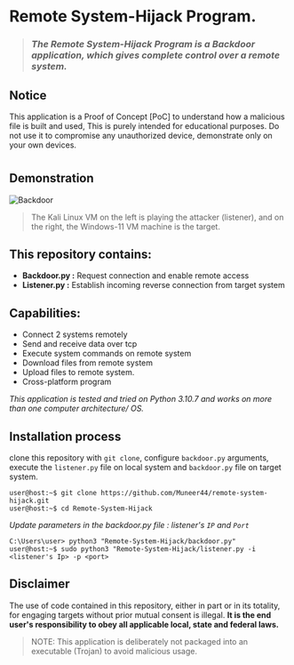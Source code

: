# Remote System-Hijack Program.

> ### _The Remote System-Hijack Program is a Backdoor application, which gives complete control over a remote system._


## Notice
This application is a Proof of Concept [PoC] to understand how a malicious file is built and used, This is purely intended for educational purposes. Do not use it to compromise any unauthorized device, demonstrate only on your own devices.
# 

## Demonstration
![Backdoor](https://user-images.githubusercontent.com/31078414/201514766-c8566a7a-3fff-4576-b135-d15d8bd103f3.gif)
> The Kali Linux VM on the left is playing the attacker (listener), and on the right, the Windows-11 VM machine is the target.

## This repository contains:
- **Backdoor.py :** Request connection and enable remote access 
- **Listener.py :** Establish incoming reverse connection from target system

## Capabilities:
- Connect 2 systems remotely
- Send and receive data over tcp
- Execute system commands on remote system
- Download files from remote system
- Upload files to remote system.
- Cross-platform program

_This application is tested and tried on Python 3.10.7 and works on more than one computer architecture/ OS._

## Installation process
clone this repository with `git clone`, configure `backdoor.py` arguments, execute the `listener.py` file on local system and `backdoor.py` file on target system.
```
user@host:~$ git clone https://github.com/Muneer44/remote-system-hijack.git
user@host:~$ cd Remote-System-Hijack
```
*Update parameters in the backdoor.py file :* _listener's `IP` and `Port`_
```
C:\Users\user> python3 "Remote-System-Hijack/backdoor.py" 
user@host:~$ sudo python3 "Remote-System-Hijack/listener.py -i <listener's Ip> -p <port> 
```

## Disclaimer
The use of code contained in this repository, either in part or in its totality,
for engaging targets without prior mutual consent is illegal. **It is
the end user's responsibility to obey all applicable local, state and
federal laws.**

> NOTE: This application is deliberately not packaged into an executable (Trojan) to avoid malicious usage.

